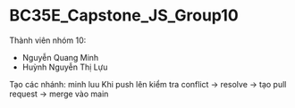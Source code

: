 # BC35E_Capstone_JS_Group10

Thành viên nhóm 10:
- Nguyễn Quang Minh
- Huỳnh Nguyễn Thị Lựu

Tạo các nhánh:
minh
luu
Khi push lên kiểm tra conflict -> resolve -> tạo pull request -> merge vào main